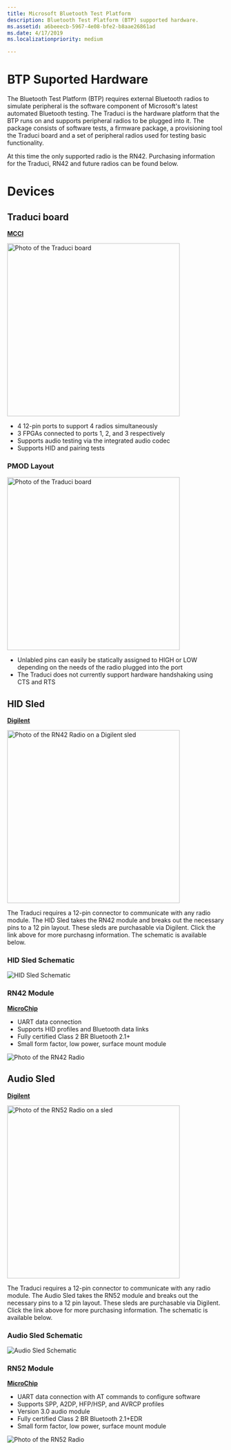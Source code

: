 ```yaml
---
title: Microsoft Bluetooth Test Platform
description: Bluetooth Test Platform (BTP) supported hardware.
ms.assetid: a6beeecb-5967-4e08-bfe2-b8aae26861ad
ms.date: 4/17/2019
ms.localizationpriority: medium

---
```


# BTP Suported Hardware

The Bluetooth Test Platform (BTP) requires external Bluetooth radios to simulate peripheral is the software component of Microsoft's latest automated Bluetooth testing. The Traduci is the hardware platform that the BTP runs on and supports peripheral radios to be plugged into it. The package consists of software tests, a firmware package, a provisioning tool  the Traduci board and a set of peripheral radios used for testing basic functionality.

At this time the only supported radio is the RN42. Purchasing information for the Traduci, RN42 and future radios can be found below.


# Devices #

## Traduci board ##
[**MCCI**](https://mcci.com/usb/dev-tools/model-2411/)

<img src="images/Traduci_Overhead.jpg" alt="Photo of the Traduci board" width="400"/>

- 4 12-pin ports to support 4 radios simultaneously
- 3 FPGAs connected to ports 1, 2, and 3 respectively
- Supports audio testing via the integrated audio codec
- Supports HID and pairing tests

### PMOD Layout ###

<img src="images/Traduci_Overhead.jpg" alt="Photo of the Traduci board" width="400"/>

- Unlabled pins can easily be statically assigned to HIGH or LOW depending on the needs of the radio plugged into the port
- The Traduci does not currently support hardware handshaking using CTS and RTS

## HID Sled ##
[**Digilent**](https://store.digilentinc.com/pmod-bt2-bluetooth-interface/)

<img src="images/Traduci_and_DigilentRN42.jpg" alt="Photo of the RN42 Radio on a Digilent sled" width="400"/>

The Traduci requires a 12-pin connector to communicate with any radio module. The HID Sled takes the RN42 module and breaks out the necessary pins to a 12 pin layout. These sleds are purchasable via Digilent. Click the link above for more purchasng information. The schematic is available below.

### HID Sled Schematic ###
![HID Sled Schematic](images/RN42Schematic.png)

### RN42 Module ###
[**MicroChip**](https://www.microchip.com/wwwproducts/en/RN42)

- UART data connection
- Supports HID profiles and Bluetooth data links
- Fully certified Class 2 BR Bluetooth 2.1+
- Small form factor, low power, surface mount module

![Photo of the RN42 Radio](images/RN42.png)

## Audio Sled ##
[**Digilent**](https://store.digilentinc.com/pmod-bt2-bluetooth-interface/)

<img src="images/Traduci_and_RN52.jpg" alt="Photo of the RN52 Radio on a sled" width="400"/>

The Traduci requires a 12-pin connector to communicate with any radio module. The Audio Sled takes the RN52 module and breaks out the necessary pins to a 12 pin layout. These sleds are purchasable via Digilent. Click the link above for more purchasing information. The schematic is available below.

### Audio Sled Schematic ###
![Audio Sled Schematic](images/RN52Schematic.png)

### RN52 Module ###
[**MicroChip**](https://www.microchip.com/wwwproducts/en/RN52)

- UART data connection with AT commands to configure software
- Supports SPP, A2DP, HFP/HSP, and AVRCP profiles
- Version 3.0 audio module
- Fully certified Class 2 BR Bluetooth 2.1+EDR
- Small form factor, low power, surface mount module

![Photo of the RN52 Radio](images/RN52.png)
